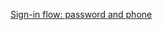 [Sign-in flow: password and phone](/docs/guides/oie-embedded-sdk-use-case-sign-in-pwd-phone/nodejs/main/)

